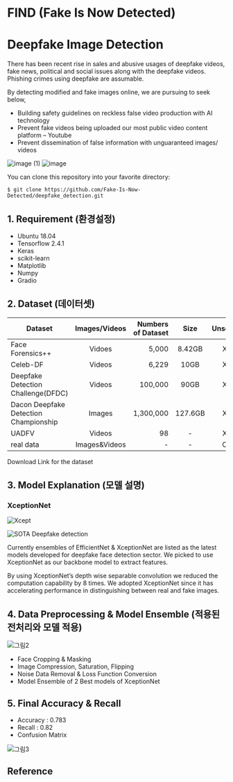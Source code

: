 # FIND (Fake Is Now Detected)
# Deepfake Image Detection 

There has been recent rise in sales and abusive usages of deepfake videos, fake news, political and social issues along with the deepfake videos.    Phishing crimes using deepfake are assumable.     

By detecting modified and fake images online, we are pursuing to seek below, 

* Building safety guidelines on reckless false video production with AI technology
* Prevent fake videos being uploaded our most public video content platform – Youtube
* Prevent dissemination of false information with unguaranteed images/ videos     


![image (1)](https://user-images.githubusercontent.com/76925087/122524356-ffa79300-d052-11eb-929a-0c8efc88661b.png)
![image](https://user-images.githubusercontent.com/76925087/122524368-02a28380-d053-11eb-9d07-c4e1acd6ef5e.png)


You can clone this repository into your favorite directory:
```
$ git clone https://github.com/Fake-Is-Now-Detected/deepfake_detection.git
```

## 1. Requirement (환경설정)
* Ubuntu 18.04
* Tensorflow 2.4.1
* Keras
* scikit-learn
* Matplotlib
* Numpy
* Gradio

## 2. Dataset (데이터셋)
Dataset|Images/Videos|Numbers of Dataset|Size|Unseen|Link to Download 
---|:-------:|---:|:----:|:------:|:----:
Face Forensics++|Vidoes|5,000|8.42GB|X|[LINK](https://docs.google.com/forms/d/e/1FAIpQLSdRRR3L5zAv6tQ_CKxmK4W96tAab_pfBu2EKAgQbeDVhmXagg/viewform)
Celeb-DF|Videos|6,229|10GB|X|[LINK](https://docs.google.com/forms/d/e/1FAIpQLScoXint8ndZXyJi2Rcy4MvDHkkZLyBFKN43lTeyiG88wrG0rA/viewform)
Deepfake Detection Challenge(DFDC)|Videos|100,000|90GB|X|[LINK](https://ai.facebook.com/datasets/dfdc)
Dacon Deepfake Detection Championship|Images|1,300,000|127.6GB|X|[LINK](https://dacon.io/competitions/official/235655/data)
UADFV|Videos|98|-|X|-
real data|Images&Videos|-|-|O|-

Download Link for the dataset

## 3. Model Explanation (모델 설명)
### XceptionNet
![Xcept](https://img1.daumcdn.net/thumb/R1280x0/?scode=mtistory2&fname=https%3A%2F%2Fblog.kakaocdn.net%2Fdn%2FcURENc%2FbtqGdQ4oEj2%2F7kbxgeNBccVQSZMbYZn2Kk%2Fimg.png)

![SOTA Deepfake detection](https://user-images.githubusercontent.com/76925087/122522090-873fd280-d050-11eb-9f81-1fde7a3b1714.png)

Currently ensembles of EfficientNet & XceptionNet are listed as the latest models developed for deepfake face detection sector. We picked to use XceptionNet as our backbone model to extract features. 

By using XceptionNet’s depth wise separable convolution we reduced the computation capability by 8 times.  We adopted XceptionNet since it has accelerating performance in distinguishing between real and fake images. 


## 4. Data Preprocessing & Model Ensemble (적용된 전처리와 모델 적용)

![그림2](https://user-images.githubusercontent.com/76925087/122522214-aa6a8200-d050-11eb-8145-3e97bdf00010.png)

* Face Cropping & Masking
* Image Compression, Saturation, Flipping 
* Noise Data Removal & Loss Function Conversion
* Model Ensemble of 2 Best models of XceptionNet


## 5. Final Accuracy & Recall 

* Accuracy : 0.783
* Recall : 0.82
* Confusion Matrix

![그림3](https://user-images.githubusercontent.com/76925087/122522877-63c95780-d051-11eb-83a9-5b65fa700f09.png)


## Reference

